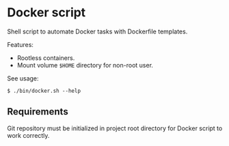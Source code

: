 # Docker script

Shell script to automate Docker tasks with Dockerfile templates.

Features:
- Rootless containers.
- Mount volume `$HOME` directory for non-root user.

See usage:
```console
$ ./bin/docker.sh --help
```

## Requirements

Git repository must be initialized in project root directory for Docker script to work correctly.

